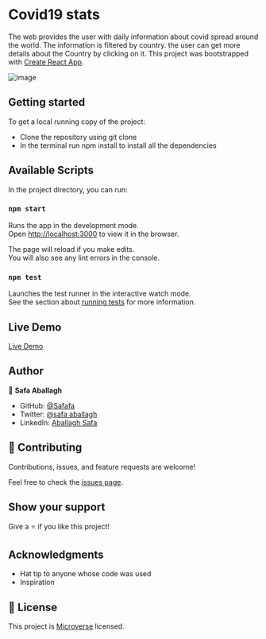 # Covid19 stats
The web provides the user with daily information about covid spread around the world. The information is filtered by country. the user can get more details about the Country by clicking on it. 
This project was bootstrapped with [Create React App](https://github.com/facebook/create-react-app).

![image](https://user-images.githubusercontent.com/43698511/137317616-82f7e1a9-fc8c-44d4-a030-6d13d6166edb.png)

## Getting started 
 To get a local running copy of the project:
 
 - Clone the repository using git clone
 - In the terminal run npm install to install all the dependencies


## Available Scripts

In the project directory, you can run:

### `npm start`

Runs the app in the development mode.\
Open [http://localhost:3000](http://localhost:3000) to view it in the browser.

The page will reload if you make edits.\
You will also see any lint errors in the console.

### `npm test`

Launches the test runner in the interactive watch mode.\
See the section about [running tests](https://facebook.github.io/create-react-app/docs/running-tests) for more information.


## Live Demo
[Live Demo](https://wonderful-turing-57b85e.netlify.app/)

## Author

👤 **Safa Aballagh**

- GitHub: [@Safafa](https://github.com/safafa)
- Twitter: [@safa aballagh](https://twitter.com/Aballagh_S)
- LinkedIn: [Aballagh Safa](https://www.linkedin.com/in/aballaghsafa/)


## 🤝 Contributing

Contributions, issues, and feature requests are welcome!

Feel free to check the [issues page](https://github.com/safafa/react-capstone/issues).

## Show your support

Give a ⭐️ if you like this project!

## Acknowledgments

- Hat tip to anyone whose code was used
- Inspiration

## 📝 License

This project is [Microverse](https://www.microverse.org/) licensed.
